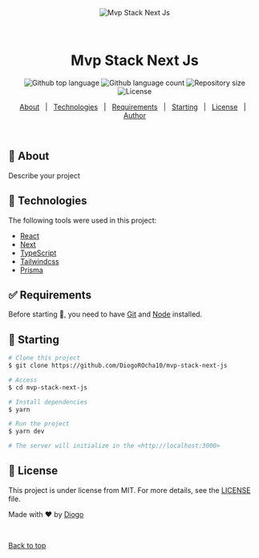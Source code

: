 <div align="center" id="top"> 
  <img src="./.github/app.gif" alt="Mvp Stack Next Js" />

&#xa0;

  <!-- <a href="https://mvpstacknextjs.netlify.app">Demo</a> -->
</div>

<h1 align="center">Mvp Stack Next Js</h1>

<p align="center">
  <img alt="Github top language" src="https://img.shields.io/github/languages/top/DiogoRocha10/mvp-stack-next-js?color=56BEB8">

  <img alt="Github language count" src="https://img.shields.io/github/languages/count/DiogoRocha10/mvp-stack-next-js?color=56BEB8">

  <img alt="Repository size" src="https://img.shields.io/github/repo-size/DiogoRocha10/mvp-stack-next-js?color=56BEB8">

  <img alt="License" src="https://img.shields.io/github/license/DiogoRocha10/mvp-stack-next-js?color=56BEB8">

  <!-- <img alt="Github issues" src="https://img.shields.io/github/issues/{{YOUR_GITHUB_USERNAME}}/mvp-stack-next-js?color=56BEB8" /> -->

  <!-- <img alt="Github forks" src="https://img.shields.io/github/forks/{{YOUR_GITHUB_USERNAME}}/mvp-stack-next-js?color=56BEB8" /> -->

  <!-- <img alt="Github stars" src="https://img.shields.io/github/stars/{{YOUR_GITHUB_USERNAME}}/mvp-stack-next-js?color=56BEB8" /> -->
</p>

<!-- Status -->

<!-- <h4 align="center">
	🚧  Mvp Stack Next Js 🚀 Under construction...  🚧
</h4>

<hr> -->

<p align="center">
  <a href="#dart-about">About</a> &#xa0; | &#xa0; 
  <a href="#rocket-technologies">Technologies</a> &#xa0; | &#xa0;
  <a href="#white_check_mark-requirements">Requirements</a> &#xa0; | &#xa0;
  <a href="#checkered_flag-starting">Starting</a> &#xa0; | &#xa0;
  <a href="#memo-license">License</a> &#xa0; | &#xa0;
  <a href="https://github.com/{{YOUR_GITHUB_USERNAME}}" target="_blank">Author</a>
</p>

<br>

## :dart: About

Describe your project

## :rocket: Technologies

The following tools were used in this project:

- [React](https://pt-br.reactjs.org/)
- [Next](https://nextjs.org)
- [TypeScript](https://www.typescriptlang.org/)
- [Tailwindcss](https://tailwindcss.com)
- [Prisma](https://www.prisma.io)

## :white_check_mark: Requirements

Before starting :checkered_flag:, you need to have [Git](https://git-scm.com) and [Node](https://nodejs.org/en/) installed.

## :checkered_flag: Starting

```bash
# Clone this project
$ git clone https://github.com/DiogoROcha10/mvp-stack-next-js

# Access
$ cd mvp-stack-next-js

# Install dependencies
$ yarn

# Run the project
$ yarn dev

# The server will initialize in the <http://localhost:3000>
```

## :memo: License

This project is under license from MIT. For more details, see the [LICENSE](LICENSE.md) file.

Made with :heart: by <a href="https://github.com/DiogoROcha10" target="_blank">Diogo</a>

&#xa0;

<a href="#top">Back to top</a>
